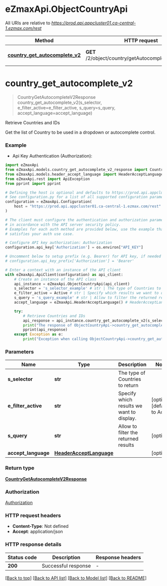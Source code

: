 # eZmaxApi.ObjectCountryApi

All URIs are relative to *https://prod.api.appcluster01.ca-central-1.ezmax.com/rest*

Method | HTTP request | Description
------------- | ------------- | -------------
[**country_get_autocomplete_v2**](ObjectCountryApi.md#country_get_autocomplete_v2) | **GET** /2/object/country/getAutocomplete/{sSelector} | Retrieve Countries and IDs


# **country_get_autocomplete_v2**
> CountryGetAutocompleteV2Response country_get_autocomplete_v2(s_selector, e_filter_active=e_filter_active, s_query=s_query, accept_language=accept_language)

Retrieve Countries and IDs

Get the list of Country to be used in a dropdown or autocomplete control.

### Example

* Api Key Authentication (Authorization):

```python
import eZmaxApi
from eZmaxApi.models.country_get_autocomplete_v2_response import CountryGetAutocompleteV2Response
from eZmaxApi.models.header_accept_language import HeaderAcceptLanguage
from eZmaxApi.rest import ApiException
from pprint import pprint

# Defining the host is optional and defaults to https://prod.api.appcluster01.ca-central-1.ezmax.com/rest
# See configuration.py for a list of all supported configuration parameters.
configuration = eZmaxApi.Configuration(
    host = "https://prod.api.appcluster01.ca-central-1.ezmax.com/rest"
)

# The client must configure the authentication and authorization parameters
# in accordance with the API server security policy.
# Examples for each auth method are provided below, use the example that
# satisfies your auth use case.

# Configure API key authorization: Authorization
configuration.api_key['Authorization'] = os.environ["API_KEY"]

# Uncomment below to setup prefix (e.g. Bearer) for API key, if needed
# configuration.api_key_prefix['Authorization'] = 'Bearer'

# Enter a context with an instance of the API client
with eZmaxApi.ApiClient(configuration) as api_client:
    # Create an instance of the API class
    api_instance = eZmaxApi.ObjectCountryApi(api_client)
    s_selector = 's_selector_example' # str | The type of Countries to return
    e_filter_active = Active # str | Specify which results we want to display. (optional) (default to Active)
    s_query = 's_query_example' # str | Allow to filter the returned results (optional)
    accept_language = eZmaxApi.HeaderAcceptLanguage() # HeaderAcceptLanguage |  (optional)

    try:
        # Retrieve Countries and IDs
        api_response = api_instance.country_get_autocomplete_v2(s_selector, e_filter_active=e_filter_active, s_query=s_query, accept_language=accept_language)
        print("The response of ObjectCountryApi->country_get_autocomplete_v2:\n")
        pprint(api_response)
    except Exception as e:
        print("Exception when calling ObjectCountryApi->country_get_autocomplete_v2: %s\n" % e)
```



### Parameters


Name | Type | Description  | Notes
------------- | ------------- | ------------- | -------------
 **s_selector** | **str**| The type of Countries to return | 
 **e_filter_active** | **str**| Specify which results we want to display. | [optional] [default to Active]
 **s_query** | **str**| Allow to filter the returned results | [optional] 
 **accept_language** | [**HeaderAcceptLanguage**](.md)|  | [optional] 

### Return type

[**CountryGetAutocompleteV2Response**](CountryGetAutocompleteV2Response.md)

### Authorization

[Authorization](../README.md#Authorization)

### HTTP request headers

 - **Content-Type**: Not defined
 - **Accept**: application/json

### HTTP response details

| Status code | Description | Response headers |
|-------------|-------------|------------------|
**200** | Successful response |  -  |

[[Back to top]](#) [[Back to API list]](../README.md#documentation-for-api-endpoints) [[Back to Model list]](../README.md#documentation-for-models) [[Back to README]](../README.md)

